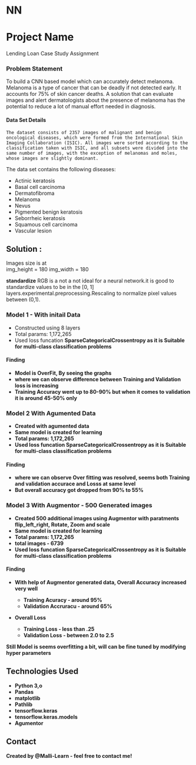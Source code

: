 # NN
# Project Name
Lending Loan Case Study Assignment 

### Problem Statement
To build a CNN based model which can accurately detect melanoma. Melanoma is a type of cancer that can be deadly if not detected early. It accounts for 75% of skin cancer deaths. A solution that can evaluate images and alert dermatologists about the presence of melanoma has the potential to reduce a lot of manual effort needed in diagnosis.

#### Data Set Details
    The dataset consists of 2357 images of malignant and benign oncological diseases, which were formed from the International Skin Imaging Collaboration (ISIC). All images were sorted according to the classification taken with ISIC, and all subsets were divided into the same number of images, with the exception of melanomas and moles, whose images are slightly dominant.


The data set contains the following diseases:
- Actinic keratosis
- Basal cell carcinoma
- Dermatofibroma
- Melanoma
- Nevus
- Pigmented benign keratosis
- Seborrheic keratosis
- Squamous cell carcinoma
- Vascular lesion
## Solution : 
Images size is at  
    img_height = 180
    img_width = 180
   
   <b>standardize</b>
    RGB is a not a not ideal for a neural network.it is good to standardize values to be in the [0, 1]
    layers.experimental.preprocessing.Rescaling to normalize pixel values between (0,1).   

### Model 1 - With initail Data
  - Constructed using 8 layers
  - Total params: 1,172,265
  - Used loss funcation <b> SparseCategoricalCrossentropy <b> as it is Suitable for multi-class classification problems
  
 #### Finding
  - Model is OverFit, By seeing the graphs
  - where we can observe difference between Training and Validation loss is increasing
  - Training Accuracy went up to 80-90% but when it comes to validation it is around 45-50% only

  ### Model 2 With Agumented Data
  - Created with agumented data 
  - Same model is created for learning
  - Total params: 1,172,265
  - Used loss funcation <b> SparseCategoricalCrossentropy <b> as it is Suitable for multi-class classification problems
  
 #### Finding
  - where we can observe Over fitting was resolved, seems both Training and validation accurace and Losss at same level
  - But overall accuracy got dropped from 90% to 55%

 ### Model 3 With Augmentor - 500 Generated images
  - Created 500 additional images  using Augmentor with paratments flip_left_right, Rotate, Zoom and scale 
  - Same model is created for learning
  - Total params: 1,172,265
  - total images - 6739 
  - Used loss funcation <b> SparseCategoricalCrossentropy <b> as it is Suitable for multi-class classification problems
  
 #### Finding
  - With help of Augmentor generated data, Overall Accuracy increased very well
      * Training Acuracy - around 95%
      * Validation Accruracu - around 65%

  - Overall Loss
    * Training Loss - less than .25
    * Validation Loss - between 2.0 to 2.5

  Still Model is seems overfitting a bit, will can be fine tuned by modifying hyper parameters
  

## Technologies Used
- Python 3,o
- Pandas
- matplotlib
- Pathlib
- tensorflow.keras
- tensorflow.keras.models
- Agumentor 
  


## Contact
Created by @Malli-Learn - feel free to contact me!


<!-- Optional -->
<!-- ## License -->
<!-- This project is open source and available under the [... License](). -->

<!-- You don't have to include all sections - just the one's relevant to your project -->
